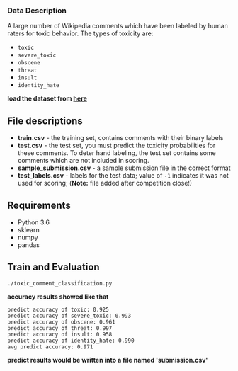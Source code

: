### Data Description

 A large number of Wikipedia comments which have been labeled by human raters for toxic behavior. The types of toxicity are:

- `toxic`
- `severe_toxic`
- `obscene`
- `threat`
- `insult`
- `identity_hate`

**load the dataset from [here](https://www.kaggle.com/c/jigsaw-toxic-comment-classification-challenge/data)**

## File descriptions

- **train.csv** - the training set, contains comments with their binary labels
- **test.csv** - the test set, you must predict the toxicity probabilities for these comments. To deter hand labeling, the test set contains some comments which are not included in scoring.
- **sample_submission.csv** - a sample submission file in the correct format
- **test_labels.csv** - labels for the test data; value of `-1` indicates it was not used for scoring; (**Note:** file added after competition close!)

## Requirements

- Python 3.6
- sklearn
- numpy
- pandas

## Train and Evaluation

```
./toxic_comment_classification.py
```

**accuracy results showed like that**

```
predict accuracy of toxic: 0.925
predict accuracy of severe_toxic: 0.993
predict accuracy of obscene: 0.961
predict accuracy of threat: 0.997
predict accuracy of insult: 0.958
predict accuracy of identity_hate: 0.990
avg predict accuracy: 0.971
```

**predict results would be written into a file named 'submission.csv'**

